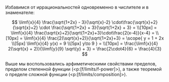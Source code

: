 Избавимся от иррациональностей одновременно в числителе и в знаменателе:

$$ \limf{x}{4} \frac{\sqrt{1+2x} - 3}{\sqrt{x}-2} \cdot\frac{\sqrt{x}+2}{\sqrt{x}+2} \cdot \frac{\sqrt{1+2x} + 3}{\sqrt{1+2x} + 3} = \\[10px] = \limf{x}{4} \frac{\sqrt{x}+2}{\sqrt{1+2x}+3}\cdot\frac{2(x-4)}{x-4} = \\[10px] = \limf{x}{4} \frac{2(\sqrt{x}+2)}{\sqrt{1+2x}+3} = \scope{ y = 1 + 2x \\[5px] \limf{x}{4} y(x) = 9 \\[5px] y\to 9 } = \\[10px] = \frac{\limf{x}{4} 2(\sqrt{x} + 2)}{\limf{y}{9} \sqrt{y} + 3} = \frac{2\cdot4}{6} = \frac{4}{3}  $$

Выше мы воспользовались арфиметическими свойствами пределов, пределом степенной функции (<p:[f/limits/f-power]>), а также теоремой о пределе сложной функции (<p:[f/limits/composition]>).